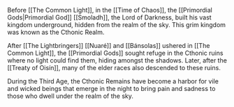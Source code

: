 Before [[The Common Light]], in the [[Time of Chaos]], the [[Primordial Gods|Primordial God]] [[Smoladh]], the Lord of Darkness, built his vast kingdom underground, hidden from the realm of the sky. This grim kingdom was known as the Cthonic Realm.

After [[The Lightbringers]] [[Nuaré]] and [[Bánsolas]] ushered in [[The Common Light]], the [[Primordial Gods]] sought refuge in the Cthonic ruins where no light could find them, hiding amongst the shadows. Later, after the [[Treaty of Oisín]], many of the elder races also descended to these ruins.

During the Third Age, the Cthonic Remains have become a harbor for vile and wicked beings that emerge in the night to bring pain and sadness to those who dwell under the realm of the sky.